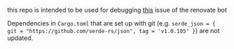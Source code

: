 this repo is intended to be used for debugging [this](https://github.com/renovatebot/renovate/discussions/25051#discussioncomment-7195375) issue of the renovate bot

Dependencies in `Cargo.toml` that are set up with git (e.g. `serde_json = { git = "https://github.com/serde-rs/json", tag = 'v1.0.105' }`) are not updated.
